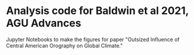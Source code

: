 # Analysis code for Baldwin et al 2021, AGU Advances
Jupyter Notebooks to make the figures for paper "Outsized Influence of Central American Orography on Global Climate."
